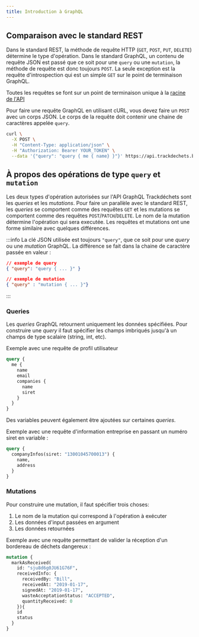 ```yaml
---
title: Introduction à GraphQL
---
```



## Comparaison avec le standard REST

Dans le standard REST, la méthode de requête HTTP (`GET`, `POST`, `PUT`, `DELETE`) détermine le type d'opération. Dans le standard GraphQL, un contenu de requête JSON est passé que ce soit pour une `query` ou une `mutation`, la méthode de requête est donc toujours `POST`. La seule exception est la requête d'introspection qui est un simple `GET` sur le point de terminaison GraphQL.

Toutes les requêtes se font sur un point de terminaison unique à la [racine de l'API](../reference/environments/environments)

Pour faire une requête GraphQL en utilisant cURL, vous devez faire un `POST` avec un corps JSON. Le corps de la requête doit contenir une chaine de caractères appelée `query`.



```bash
curl \
  -X POST \
  -H "Content-Type: application/json" \
  -H "Authorization: Bearer YOUR_TOKEN" \
  --data '{"query": "query { me { name} }"}' https://api.trackdechets.beta.gouv.fr/
```


## À propos des opérations de type `query` et `mutation`

Les deux types d'opération autorisées sur l'API GraphQL Trackdéchets sont les *queries* et les *mutations*. Pour faire un parallèle avec le standard REST, les *queries* se comportent comme des requêtes `GET` et les mutations se comportent comme des requêtes `POST`/`PATCH`/`DELETE`. Le nom de la mutation détermine l'opération qui sera executée. Les requêtes et mutations ont une forme similaire avec quelques différences.

:::info
La clé JSON utilisée est toujours `"query"`, que ce soit pour une *query* ou une *mutation* GraphQL. La différence se fait dans la chaine de caractère passée en valeur :

```json
// exemple de query
{ "query": "query { ... }" }

// exemple de mutation
{ "query" : "mutation { ... }"}
```
:::


### Queries

Les *queries* GraphQL retournent uniquement les données spécifiées. Pour construire une *query* il faut spécifier les champs imbriqués jusqu'à un champs de type scalaire (string, int, etc).

Exemple avec une requête de profil utilisateur


```graphql
query {
  me {
    name
    email
    companies {
      name
      siret
    }
  }
}
```

Des variables peuvent également être ajoutées sur certaines *queries*.

Exemple avec une requête d'information entreprise en passant un numéro siret en variable :

```graphql
query {
  companyInfos(siret: "13001045700013") {
    name,
    address
  }
}
```

### Mutations

Pour construire une mutation, il faut spécifier trois choses:

1. Le nom de la mutation qui correspond à l'opération à exécuter
2. Les données d'input passées en argument
3. Les données retournées

Exemple avec une requête permettant de valider la réception d'un bordereau de déchets dangereux :

```graphql
mutation {
  markAsReceived(
    id: "sju8d6g0JU61G76F",
    receivedInfo: {
      receivedBy: "Bill",
      receivedAt: "2019-01-17",
      signedAt: "2019-01-17",
      wasteAcceptationStatus: "ACCEPTED",
      quantityReceived: 0
    }){
    id
    status
  }
}
```
